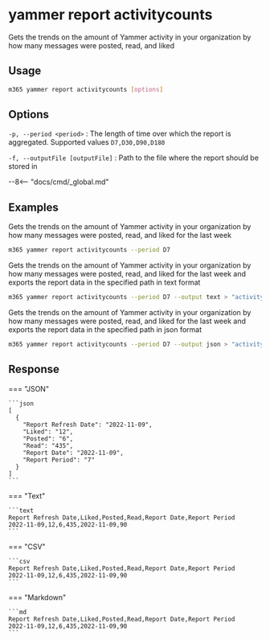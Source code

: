 # yammer report activitycounts

Gets the trends on the amount of Yammer activity in your organization by how many messages were posted, read, and liked

## Usage

```sh
m365 yammer report activitycounts [options]
```

## Options

`-p, --period <period>`
: The length of time over which the report is aggregated. Supported values `D7,D30,D90,D180`

`-f, --outputFile [outputFile]`
: Path to the file where the report should be stored in

--8<-- "docs/cmd/_global.md"

## Examples

Gets the trends on the amount of Yammer activity in your organization by how many messages were posted, read, and liked for the last week

```sh
m365 yammer report activitycounts --period D7
```

Gets the trends on the amount of Yammer activity in your organization by how many messages were posted, read, and liked for the last week and exports the report data in the specified path in text format

```sh
m365 yammer report activitycounts --period D7 --output text > "activitycounts.txt"
```

Gets the trends on the amount of Yammer activity in your organization by how many messages were posted, read, and liked for the last week and exports the report data in the specified path in json format

```sh
m365 yammer report activitycounts --period D7 --output json > "activitycounts.json"
```

## Response

=== "JSON"

    ```json
    [
      {
        "Report Refresh Date": "2022-11-09",
        "Liked": "12",
        "Posted": "6",
        "Read": "435",
        "Report Date": "2022-11-09",
        "Report Period": "7"
      }
    ]
    ```

=== "Text"

    ```text
    Report Refresh Date,Liked,Posted,Read,Report Date,Report Period
    2022-11-09,12,6,435,2022-11-09,90
    ```

=== "CSV"

    ```csv
    Report Refresh Date,Liked,Posted,Read,Report Date,Report Period
    2022-11-09,12,6,435,2022-11-09,90
    ```

=== "Markdown"

    ```md
    Report Refresh Date,Liked,Posted,Read,Report Date,Report Period
    2022-11-09,12,6,435,2022-11-09,90
    ```
